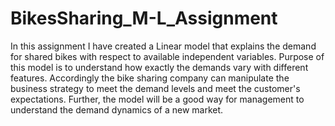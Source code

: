 # BikesSharing_M-L_Assignment

In this assignment I have created a Linear model that explains the demand for shared bikes with respect to available independent variables.
Purpose of this model is to understand how exactly the demands vary with different features.
Accordingly the bike sharing company can manipulate the business strategy to meet the demand levels and meet the customer's expectations. 
Further, the model will be a good way for management to understand the demand dynamics of a new market. 
